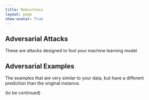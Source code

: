 ```yaml
---
title: Robustness
layout: page
show-avatar: True
---
```


## Adversarial Attacks

These are attacks designed to fool your machine learning model

## Adversarial Examples

The examples that are very similar to your data, but have a different prediction than the original instance.

(to be continued)
